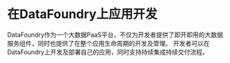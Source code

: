 # 在DataFoundry上应用开发

DataFoundry作为一个大数据PaaS平台，不仅为开发者提供了即开即用的大数据服务组件，同时也提供了在整个应用生命周期的开发及管理。
开发者可以在DataFoundry上开发及部署自己的应用，同时支持持续集成持续交付流程。

